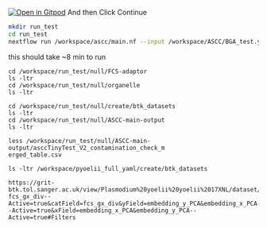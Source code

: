 

[![Open in Gitpod](https://gitpod.io/button/open-in-gitpod.svg)](https://gitpod.io/#https://github.com/thebgacademy/ASCC) 
And then Click Continue

```bash
mkdir run_test
cd run_test
nextflow run /workspace/ascc/main.nf --input /workspace/ASCC/BGA_test.yaml -profile docker,gitpod,test --include kmers,tiara,nt_blast,vecscreen,kraken,organellar_blast,fcs-adaptor,fcs-gx,pacbio_barcodes,coverage -config /workspace/ASCC/extra.config
```

this should take ~8 min to run

```
cd /workspace/run_test/null/FCS-adaptor
ls -ltr
cd /workspace/run_test/null/organelle
ls -ltr
```

```
cd /workspace/run_test/null/create/btk_datasets
ls -ltr
cd /workspace/run_test/null/ASCC-main-output
ls -ltr
```
```
less /workspace/run_test/null/ASCC-main-output/asccTinyTest_V2_contamination_check_m
erged_table.csv
```

```
ls -ltr /workspace/pyoelii_full_yaml/create/btk_datasets
```

```
https://grit-btk.tol.sanger.ac.uk/view/Plasmodium%20yoelii%20yoelii%2017XNL/dataset/20240119_pyoelii_test/blob?fcs_gx_div--Active=true&catField=fcs_gx_div&yField=embedding_y_PCA&embedding_x_PCA--Active=true&xField=embedding_x_PCA&embedding_y_PCA--Active=true#Filters
```
